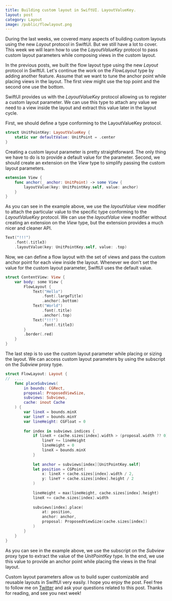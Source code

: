 ```yaml
---
title: Building custom layout in SwiftUI. LayoutValueKey.
layout: post
category: Layout
image: /public/flowlayout.png
---
```


During the last weeks, we covered many aspects of building custom layouts using the new *Layout* protocol in SwiftUI. But we still have a lot to cover. This week we will learn how to use the *LayoutValueKey* protocol to pass custom layout parameters while composing views in the custom layout.

In the previous posts, we built the flow layout type using the new *Layout* protocol in SwiftUI. Let's continue the work on the *FlowLayout* type by adding another feature. Assume that we want to tune the anchor point while placing views in the layout. The first view might use the top point and the second one use the bottom.

SwiftUI provides us with the *LayoutValueKey* protocol allowing us to register a custom layout parameter. We can use this type to attach any value we need to a view inside the layout and extract this value later in the layout cycle.

First, we should define a type conforming to the LayoutValueKey protocol.

```swift
struct UnitPointKey: LayoutValueKey {
    static var defaultValue: UnitPoint = .center
}
```

Creating a custom layout parameter is pretty straightforward. The only thing we have to do is to provide a default value for the parameter. Second, we should create an extension on the *View* type to simplify passing the custom layout parameters.

```swift
extension View {
    func anchor(_ anchor: UnitPoint) -> some View {
        layoutValue(key: UnitPointKey.self, value: anchor)
    }
}
```

As you can see in the example above, we use the *layoutValue* view modifier to attach the particular value to the specific type conforming to the *LayoutValueKey* protocol. We can use the *layoutValue* view modifier without creating an extension on the *View* type, but the extension provides a much nicer and cleaner API.

```swift
Text("!!!")
    .font(.title3)
    .layoutValue(key: UnitPointKey.self, value: .top)
```

Now, we can define a flow layout with the set of views and pass the custom anchor point for each view inside the layout. Whenever we don't set the value for the custom layout parameter, SwiftUI uses the default value.

```swift
struct ContentView: View {
    var body: some View {
        FlowLayout {
            Text("Hello")
                .font(.largeTitle)
                .anchor(.bottom)
            Text("World")
                .font(.title)
                .anchor(.top)
            Text("!!!")
                .font(.title3)
        }
        .border(.red)
    }
}
```

The last step is to use the custom layout parameter while placing or sizing the layout. We can access custom layout parameters by using the subscript on the *Subview* proxy type.

```swift
struct FlowLayout: Layout {
//  ....
    func placeSubviews(
        in bounds: CGRect,
        proposal: ProposedViewSize,
        subviews: Subviews,
        cache: inout Cache
    ) {
        var lineX = bounds.minX
        var lineY = bounds.minY
        var lineHeight: CGFloat = 0
        
        for index in subviews.indices {
            if lineX + cache.sizes[index].width > (proposal.width ?? 0) {
                lineY += lineHeight
                lineHeight = 0
                lineX = bounds.minX
            }
            
            let anchor = subviews[index][UnitPointKey.self]
            let position = CGPoint(
                x: lineX + cache.sizes[index].width / 2,
                y: lineY + cache.sizes[index].height / 2
            )
            
            lineHeight = max(lineHeight, cache.sizes[index].height)
            lineX += cache.sizes[index].width
            
            subviews[index].place(
                at: position,
                anchor: anchor,
                proposal: ProposedViewSize(cache.sizes[index])
            )
        }
    }
}
```

As you can see in the example above, we use the subscript on the *Subview* proxy type to extract the value of the *UnitPointKey* type. In the end, we use this value to provide an anchor point while placing the views in the final layout.

Custom layout parameters allow us to build super customizable and reusable layouts in SwiftUI very easily. I hope you enjoy the post. Feel free to follow me on [Twitter](https://twitter.com/mecid) and ask your questions related to this post. Thanks for reading, and see you next week!
